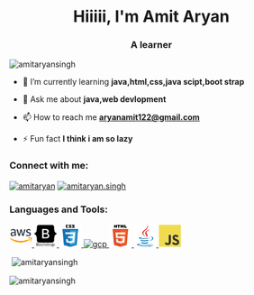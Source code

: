 <h1 align="center">Hiiiii, I'm Amit Aryan</h1>
<h3 align="center">A learner</h3>

<p align="left"> <img src="https://komarev.com/ghpvc/?username=amitaryansingh&label=Profile%20views&color=0e75b6&style=flat" alt="amitaryansingh" /> </p>

- 🌱 I’m currently learning **java,html,css,java scipt,boot strap**

- 💬 Ask me about **java,web devlopment**

- 📫 How to reach me **aryanamit122@gmail.com**

- ⚡ Fun fact **I think i am so lazy**

<h3 align="left">Connect with me:</h3>
<p align="left">
<a href="https://linkedin.com/in/amitaryan" target="blank"><img align="center" src="https://raw.githubusercontent.com/rahuldkjain/github-profile-readme-generator/master/src/images/icons/Social/linked-in-alt.svg" alt="amitaryan" height="30" width="40" /></a>
<a href="https://instagram.com/amitaryan.singh" target="blank"><img align="center" src="https://raw.githubusercontent.com/rahuldkjain/github-profile-readme-generator/master/src/images/icons/Social/instagram.svg" alt="amitaryan.singh" height="30" width="40" /></a>
</p>

<h3 align="left">Languages and Tools:</h3>
<p align="left"> <a href="https://aws.amazon.com" target="_blank" rel="noreferrer"> <img src="https://raw.githubusercontent.com/devicons/devicon/master/icons/amazonwebservices/amazonwebservices-original-wordmark.svg" alt="aws" width="40" height="40"/> </a> <a href="https://getbootstrap.com" target="_blank" rel="noreferrer"> <img src="https://raw.githubusercontent.com/devicons/devicon/master/icons/bootstrap/bootstrap-plain-wordmark.svg" alt="bootstrap" width="40" height="40"/> </a> <a href="https://www.w3schools.com/css/" target="_blank" rel="noreferrer"> <img src="https://raw.githubusercontent.com/devicons/devicon/master/icons/css3/css3-original-wordmark.svg" alt="css3" width="40" height="40"/> </a> <a href="https://cloud.google.com" target="_blank" rel="noreferrer"> <img src="https://www.vectorlogo.zone/logos/google_cloud/google_cloud-icon.svg" alt="gcp" width="40" height="40"/> </a> <a href="https://www.w3.org/html/" target="_blank" rel="noreferrer"> <img src="https://raw.githubusercontent.com/devicons/devicon/master/icons/html5/html5-original-wordmark.svg" alt="html5" width="40" height="40"/> </a> <a href="https://www.java.com" target="_blank" rel="noreferrer"> <img src="https://raw.githubusercontent.com/devicons/devicon/master/icons/java/java-original.svg" alt="java" width="40" height="40"/> </a> <a href="https://developer.mozilla.org/en-US/docs/Web/JavaScript" target="_blank" rel="noreferrer"> <img src="https://raw.githubusercontent.com/devicons/devicon/master/icons/javascript/javascript-original.svg" alt="javascript" width="40" height="40"/> </a> </p>

<p>&nbsp;<img align="center" src="https://github-readme-stats.vercel.app/api?username=amitaryansingh&show_icons=true&locale=en" alt="amitaryansingh" /></p>

<p><img align="center" src="https://github-readme-streak-stats.herokuapp.com/?user=amitaryansingh&" alt="amitaryansingh" /></p>
